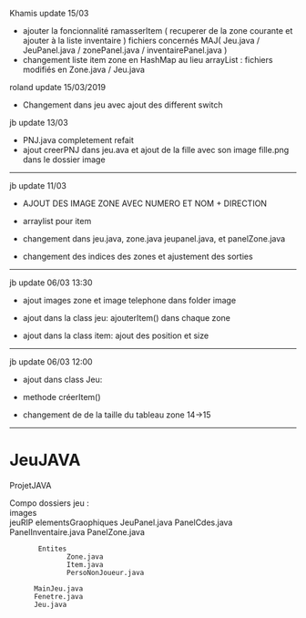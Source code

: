 Khamis update 15/03
+ ajouter la foncionnalité ramasserItem ( recuperer de la zone courante et ajouter à la liste inventaire ) 
   fichiers concernés MAJ( Jeu.java / JeuPanel.java / zonePanel.java / inventairePanel.java )
+ changement liste item zone en HashMap au lieu arrayList : fichiers modifiés en Zone.java / Jeu.java 


roland update 15/03/2019
+ Changement dans jeu avec ajout des different switch


jb update 13/03
+ PNJ.java completement refait
+ ajout creerPNJ dans jeu.ava
et ajout de la fille avec son image fille.png dans le dossier image

----------------------------------------------------------
jb update 11/03

+ AJOUT DES IMAGE ZONE AVEC NUMERO ET NOM + DIRECTION

+ arraylist pour item
+ changement dans jeu.java, zone.java jeupanel.java, et panelZone.java

+ changement des indices des zones et ajustement des sorties

---------------------------------------------------
jb update 06/03 13:30
+ ajout images zone et image telephone dans folder image

+ ajout dans la class jeu: ajouterItem() dans chaque zone
+ ajout dans la class item: ajout des position et size



-----------------------
jb update 06/03 12:00

+ ajout dans class Jeu:
+ methode créerItem()

+ changement de de la taille du tableau zone 14->15

-------------------------------------------
# JeuJAVA
ProjetJAVA
   
   
   
Compo dossiers jeu :   
    images      
    jeuRIP
           elementsGraophiques
                  JeuPanel.java
                  PanelCdes.java
                  PanelInventaire.java
                  PanelZone.java

           Entites
                  Zone.java
                  Item.java
                  PersoNonJoueur.java

          MainJeu.java 
          Fenetre.java
          Jeu.java
